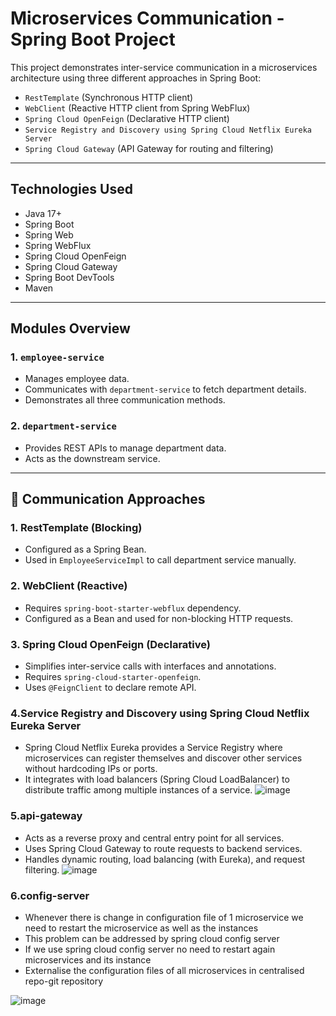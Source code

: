 #  Microservices Communication - Spring Boot Project

This project demonstrates inter-service communication in a microservices architecture using three different approaches in Spring Boot:

- `RestTemplate` (Synchronous HTTP client)
- `WebClient` (Reactive HTTP client from Spring WebFlux)
- `Spring Cloud OpenFeign` (Declarative HTTP client)
- `Service Registry and Discovery using Spring Cloud Netflix Eureka Server`
- `Spring Cloud Gateway` (API Gateway for routing and filtering)



---

##  Technologies Used

- Java 17+
- Spring Boot
- Spring Web
- Spring WebFlux
- Spring Cloud OpenFeign
- Spring Cloud Gateway
- Spring Boot DevTools
- Maven

---

##  Modules Overview

### 1. `employee-service`

- Manages employee data.
- Communicates with `department-service` to fetch department details.
- Demonstrates all three communication methods.

### 2. `department-service`

- Provides REST APIs to manage department data.
- Acts as the downstream service.

---

## 🔗 Communication Approaches

###  1. RestTemplate (Blocking)
- Configured as a Spring Bean.
- Used in `EmployeeServiceImpl` to call department service manually.

###  2. WebClient (Reactive)
- Requires `spring-boot-starter-webflux` dependency.
- Configured as a Bean and used for non-blocking HTTP requests.

###  3. Spring Cloud OpenFeign (Declarative)
- Simplifies inter-service calls with interfaces and annotations.
- Requires `spring-cloud-starter-openfeign`.
- Uses `@FeignClient` to declare remote API.

### 4.Service Registry and Discovery using Spring Cloud Netflix Eureka Server
- Spring Cloud Netflix Eureka provides a Service Registry where microservices can register themselves and discover other services without hardcoding IPs or ports.
- It integrates with load balancers (Spring Cloud LoadBalancer) to distribute traffic among multiple instances of a service.
![image](https://github.com/user-attachments/assets/3068fb72-9bfa-45ab-8289-de5d4fed7231)

### 5.api-gateway
- Acts as a reverse proxy and central entry point for all services.
- Uses Spring Cloud Gateway to route requests to backend services.
- Handles dynamic routing, load balancing (with Eureka), and request filtering.
![image](https://github.com/user-attachments/assets/ee9a346c-1fd9-4a18-82ee-b667371ce608)

### 6.config-server
- Whenever there is change in configuration file of 1 microservice we need to restart the microservice as well as the instances
- This problem can be addressed by spring cloud config server
- If we use spring cloud config server no need to restart again microservices and its instance
- Externalise the configuration files of all microservices in centralised repo-git repository

![image](https://github.com/user-attachments/assets/b40a266e-38db-4f42-b9d6-d3296c5a465e)


